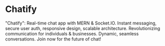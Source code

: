 # Chatify
"Chatify": Real-time chat app with MERN &amp; Socket.IO. Instant messaging, secure user auth, responsive design, scalable architecture. Revolutionizing communication for individuals &amp; businesses. Dynamic, seamless conversations. Join now for the future of chat!
